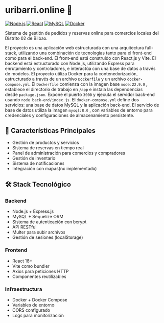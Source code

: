 # uribarri.online 🏪

[![Node.js](https://img.shields.io/badge/Node.js-339933?style=flat&logo=nodedotjs&logoColor=white)](https://nodejs.org/)
[![React](https://img.shields.io/badge/React-61DAFB?style=flat&logo=react&logoColor=black)](https://reactjs.org/)
[![MySQL](https://img.shields.io/badge/MySQL-4479A1?style=flat&logo=mysql&logoColor=white)](https://www.mysql.com/)
[![Docker](https://img.shields.io/badge/Docker-2496ED?style=flat&logo=docker&logoColor=white)](https://www.docker.com/)

Sistema de gestión de pedidos y reservas online para comercios locales del Distrito 02 de Bilbao.

El proyecto es una aplicación web estructurada con una arquitectura full-stack, utilizando una combinación de tecnologías tanto para el front-end como para el back-end. El front-end está construido con React.js y Vite. El backend está estructurado con Node.js, utilizando Express para enrutamiento y controladores, e interactúa con una base de datos a través de modelos. El proyecto utiliza Docker para la contenedorización, estructurado a través de un archivo `Dockerfile` y un archivo `docker-compose.yml`. El `Dockerfile` comienza con la imagen base `node:22.9.0` , establece el directorio de trabajo en `/app` e instala las dependencias desde `package.json`. Expone el puerto `3000` y ejecuta el servidor back-end usando `node back-end/index.js`. El `docker-compose.yml` define dos servicios: una base de datos MySQL y la aplicación back-end. El servicio de base de datos utiliza la imagen `mysql:8.0` , con variables de entorno para credenciales y configuraciones de almacenamiento persistente.

## 🌟 Características Principales

- Gestión de productos y servicios
- Sistema de reservas en tiempo real
- Panel de administración para comercios y compradores
- Gestión de inventario
- Sistema de notificaciones
- Integración con mapas(no implementado)

## 🛠️ Stack Tecnológico

### Backend
- Node.js + Express.js
- MySQL + Sequelize ORM
- Sistema de autenticación con bcrypt
- API RESTful
- Multer para subir archivos
- Gestión de sesiones (localStorage)

### Frontend
- React 18+
- Vite como bundler
- Axios para peticiones HTTP
- Componentes reutilizables

### Infraestructura
- Docker + Docker Compose
- Variables de entorno
- CORS configurado
- Logs para monitorización
